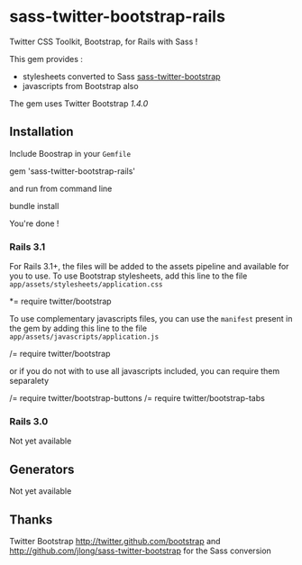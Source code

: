 # sass-twitter-bootstrap-rails

Twitter CSS Toolkit, Bootstrap, for Rails with Sass !

This gem provides :

* stylesheets converted to Sass [sass-twitter-bootstrap](http://github.com/jlong/sass-twitter-bootstrap)
* javascripts from Bootstrap also

The gem uses Twitter Bootstrap _1.4.0_

## Installation

Include Boostrap in your `Gemfile`

  gem 'sass-twitter-bootstrap-rails'

and run from command line

  bundle install

You're done !

### Rails 3.1

For Rails 3.1+, the files will be added to the assets pipeline and available for you to use. To use Bootstrap stylesheets, add this line to the file
`app/assets/stylesheets/application.css`

  *= require twitter/bootstrap

To use complementary javascripts files, you can use the `manifest` present in the gem by adding this line to the file
`app/assets/javascripts/application.js`

  /= require twitter/bootstrap

or if you do not with to use all javascripts included, you can require them separalety

  /= require twitter/bootstrap-buttons
  /= require twitter/bootstrap-tabs

### Rails 3.0

Not yet available

## Generators

Not yet available

## Thanks

Twitter Bootstrap http://twitter.github.com/bootstrap and http://github.com/jlong/sass-twitter-bootstrap for the Sass conversion

